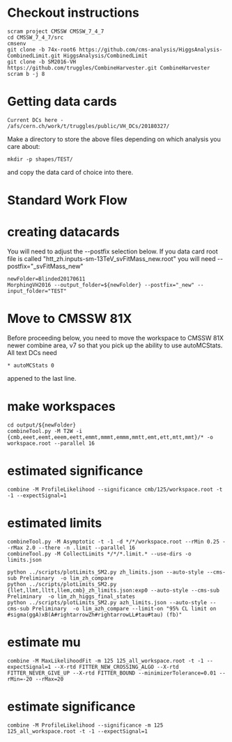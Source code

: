 
# Checkout instructions

    scram project CMSSW CMSSW_7_4_7
    cd CMSSW_7_4_7/src
    cmsenv
    git clone -b 74x-root6 https://github.com/cms-analysis/HiggsAnalysis-CombinedLimit.git HiggsAnalysis/CombinedLimit
    git clone -b SM2016-VH https://github.com/truggles/CombineHarvester.git CombineHarvester
    scram b -j 8

# Getting data cards

    Current DCs here - /afs/cern.ch/work/t/truggles/public/VH_DCs/20180327/

Make a directory to store the above files depending on which analysis you care about:

    mkdir -p shapes/TEST/

and copy the data card of choice into there.

# Standard Work Flow


# creating datacards
You will need to adjust the --postfix selection below. If you data card root file is called
"htt_zh.inputs-sm-13TeV_svFitMass_new.root" you will need --postfix="_svFitMass_new"

    newFolder=Blinded20170611
    MorphingVH2016 --output_folder=${newFolder} --postfix="_new" --input_folder="TEST"

# Move to CMSSW 81X
Before proceeding below, you need to move the workspace to CMSSW 81X newer combine area, v7
so that you pick up the ability to use autoMCStats.  All text DCs need

    * autoMCStats 0

appened to the last line.

# make workspaces

    cd output/${newFolder}
    combineTool.py -M T2W -i {cmb,eeet,eemt,eeem,eett,emmt,mmmt,emmm,mmtt,emt,ett,mtt,mmt}/* -o workspace.root --parallel 16

# estimated significance

    combine -M ProfileLikelihood --significance cmb/125/workspace.root -t -1 --expectSignal=1

# estimated limits

    combineTool.py -M Asymptotic -t -1 -d */*/workspace.root --rMin 0.25 --rMax 2.0 --there -n .limit --parallel 16
    combineTool.py -M CollectLimits */*/*.limit.* --use-dirs -o limits.json

    python ../scripts/plotLimits_SM2.py zh_limits.json --auto-style --cms-sub Preliminary  -o lim_zh_compare
    python ../scripts/plotLimits_SM2.py {llet,llmt,lltt,llem,cmb}_zh_limits.json:exp0 --auto-style --cms-sub Preliminary  -o lim_zh_higgs_final_states
    python ../scripts/plotLimits_SM2.py azh_limits.json --auto-style --cms-sub Preliminary  -o lim_azh_compare --limit-on "95% CL limit on #sigma(ggA)xB(A#rightarrowZh#rightarrowLL#tau#tau) (fb)"


# estimate mu

    combine -M MaxLikelihoodFit -m 125 125_all_workspace.root -t -1 --expectSignal=1 --X-rtd FITTER_NEW_CROSSING_ALGO --X-rtd FITTER_NEVER_GIVE_UP --X-rtd FITTER_BOUND --minimizerTolerance=0.01 --rMin=-20 --rMax=20

# estimate significance

    combine -M ProfileLikelihood --significance -m 125 125_all_workspace.root -t -1 --expectSignal=1



